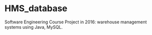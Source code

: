 # HMS_database
Software Engineering Course Project in 2016: warehouse management systems using Java, MySQL.
